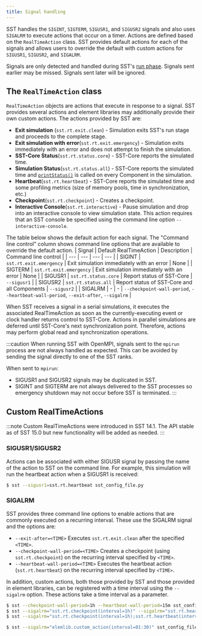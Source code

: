 ```yaml
---
title: Signal handling
---
```



SST handles the `SIGINT`, `SIGTERM`, `SIGUSR1`, and `SIGUSR2` signals and also uses `SIGALRM` to execute actions that occur on a timer. Actions are defined based on the `RealTimeAction` class. SST provides default actions for each of the signals and allows users to override the default with custom actions for `SIGUSR1`, `SIGUSR2`, and `SIGALRM`.

Signals are only detected and handled during SST's [run phase](../concepts/lifecycle.mdx). Signals sent earlier may be missed. Signals sent later will be ignored.

## The `RealTimeAction` class
`RealTimeAction` objects are actions that execute in response to a signal. SST provides several actions and element libraries may additionally provide their own custom actions. The actions provided by SST are:

* **Exit simulation** (`sst.rt.exit.clean`) - Simulation exits SST's run stage and proceeds to the complete stage. 
* **Exit simulation with error**(`sst.rt.exit.emergency`) - Simulation exits immediately with an error and does not attempt to finish the simulation.
* **SST-Core Status**(`sst.rt.status.core`) - SST-Core reports the simulated time.
* **Simulation Status**(`sst.rt.status.all`) - SST-Core reports the simulated time and [`printStatus()`](../../core/component/lifecycle/printStatus.md) is called on every Component in the simulation.
* **Heartbeat**(`sst.rt.heartbeat`) - SST-Core reports the simulated time and some profiling metrics (size of memory pools, time in synchronization, etc.)
* **Checkpoint**(`sst.rt.checkpoint`) - Creates a checkpoint.
* **Interactive Console**(`sst.rt.interactive`) - Pause simulation and drop into an interactive console to view simulation state. This action requires that an SST console be specified using the command line option `--interactive-console`.

The table below shows the default action for each signal. The "Command line control" column shows command line options that are available to override the default action.
| Signal  | Default RealTimeAction		| Description									| Command line control  |
| ---     | ---     					| ---											| ---					|
| SIGINT  | `sst.rt.exit.emergency` 	| Exit simulation immediately with an error 	| None					|
| SIGTERM | `sst.rt.exit.emergency` 	| Exit simulation immediately with an error		| None					|
| SIGUSR1 | `sst.rt.status.core` 		| Report status of SST-Core						| `--sigusr1` 			|
| SIGUSR2 | `sst.rt.status.all` 		| Report status of SST-Core and all Components	| `--sigusr2` 			|
| SIGALRM | \-                       	| \-											| `--checkpoint-wall-period`, `--heartbeat-wall-period`, `--exit-after`, `--sigalrm` |

When SST receives a signal in a serial simulations, it executes the associated RealTimeAction as soon as the currently-executing event or clock handler returns control to SST-Core. Actions in parallel simulations are deferred until SST-Core's next synchronization point. Therefore, actions may perform global read and synchronization operations.

:::caution
When running SST with OpenMPI, signals sent to the `mpirun` process are not always handled as expected. This can be avoided by sending the signal directly to one of the SST ranks.

When sent to `mpirun`:
* SIGUSR1 and SIGUSR2 signals may be duplicated in SST.
* SIGINT and SIGTERM are not always delivered to the SST processes so emergency shutdown may not occur before SST is terminated.
:::

## Custom RealTimeActions

:::note
Custom RealTimeActions were introduced in SST 14.1. The API stable as of SST 15.0 but new functionality will be added as needed.
:::

### SIGUSR1/SIGUSR2
Actions can be associated with either SIGUSR signal by passing the name of the action to SST on the command line. For example, this simulation will run the heartbeat action when a SIGUSR1 is received:
```sh
$ sst --sigusr1=sst.rt.heartbeat sst_config_file.py
```

### SIGALRM
SST provides three command line options to enable actions that are commonly executed on a recurring interval. These use the SIGALRM signal and the options are:
* `--exit-after=<TIME>` Executes `sst.rt.exit.clean` after the specified `<TIME>`.
* `--checkpoint-wall-period=<TIME>` Creates a checkpoint (using `sst.rt.checkpoint`) on the recurring interval specified by `<TIME>`.
* `--heartbeat-wall-period=<TIME>` Executes the heartbeat action (`sst.rt.heartbeat`) on the recurring interval specified by `<TIME>`.

In addition, custom actions, both those provided by SST and those provided in element libraries, can be registered with a time interval using the `--sigalrm` option.
These actions take a time interval as a parameter.

```sh title="These are equivalent command lines"
$ sst --checkpoint-wall-period=1h --heartbeat-wall-period=15m sst_config_file.py
$ sst --sigalrm="sst.rt.checkpoint(interval=1h)" --sigalrm="sst.rt.heartbeat(interval=15m)" sst_config_file.py
$ sst --sigalrm="sst.rt.checkpoint(interval=1h);sst.rt.heartbeat(interval=15m)" sst_config_file.py
```

```sh title="Example of registering a custom action called 'elemlib.custom_action'"
$ sst --sigalrm="elemlib.custom_action(interval=01:30)" sst_config_file.py
```
